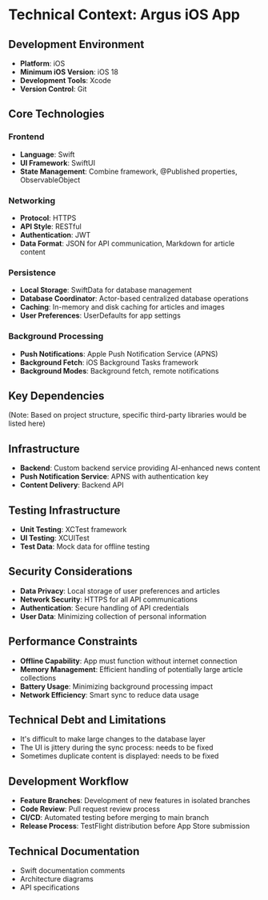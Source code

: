 # Technical Context: Argus iOS App

## Development Environment
- **Platform**: iOS
- **Minimum iOS Version**: iOS 18
- **Development Tools**: Xcode
- **Version Control**: Git

## Core Technologies

### Frontend
- **Language**: Swift
- **UI Framework**: SwiftUI
- **State Management**: Combine framework, @Published properties, ObservableObject

### Networking
- **Protocol**: HTTPS
- **API Style**: RESTful
- **Authentication**: JWT
- **Data Format**: JSON for API communication, Markdown for article content

### Persistence
- **Local Storage**: SwiftData for database management
- **Database Coordinator**: Actor-based centralized database operations
- **Caching**: In-memory and disk caching for articles and images
- **User Preferences**: UserDefaults for app settings

### Background Processing
- **Push Notifications**: Apple Push Notification Service (APNS)
- **Background Fetch**: iOS Background Tasks framework
- **Background Modes**: Background fetch, remote notifications

## Key Dependencies
(Note: Based on project structure, specific third-party libraries would be listed here)

## Infrastructure
- **Backend**: Custom backend service providing AI-enhanced news content
- **Push Notification Service**: APNS with authentication key
- **Content Delivery**: Backend API

## Testing Infrastructure
- **Unit Testing**: XCTest framework
- **UI Testing**: XCUITest
- **Test Data**: Mock data for offline testing

## Security Considerations
- **Data Privacy**: Local storage of user preferences and articles
- **Network Security**: HTTPS for all API communications
- **Authentication**: Secure handling of API credentials
- **User Data**: Minimizing collection of personal information

## Performance Constraints
- **Offline Capability**: App must function without internet connection
- **Memory Management**: Efficient handling of potentially large article collections
- **Battery Usage**: Minimizing background processing impact
- **Network Efficiency**: Smart sync to reduce data usage

## Technical Debt and Limitations
- It's difficult to make large changes to the database layer
- The UI is jittery during the sync process: needs to be fixed
- Sometimes duplicate content is displayed: needs to be fixed

## Development Workflow
- **Feature Branches**: Development of new features in isolated branches
- **Code Review**: Pull request review process
- **CI/CD**: Automated testing before merging to main branch
- **Release Process**: TestFlight distribution before App Store submission

## Technical Documentation
- Swift documentation comments
- Architecture diagrams
- API specifications
